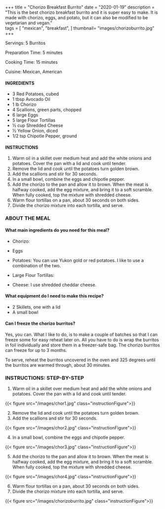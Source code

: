 +++
title = "Chorizo Breakfast Burrito"
date = "2020-01-19"
description = "This is the best chorizo breakfast burrito and it is super easy to make. It is made with chorizo, eggs, and potato, but it can also be modified to be vegetarian and vegan."  
tags = [
    "mexican",
    "breakfast",
]
thumbnail= "images/chorizoburrito.jpg"
+++

Servings: 5 Burritos <!--more-->

Preparation Time: 5 minutes 

Cooking Time: 15 minutes 

Cuisine: Mexican, American 

#### INGREDIENTS 

* 3 Red Potatoes, cubed 
* 1 tbsp Avocado Oil 
* 1 lb Chorizo 
* 4 Scallions, green parts, chopped 
* 6 large Eggs 
* 5 large Flour Tortillas 
* ½ cup Shredded Cheese 
* ½ Yellow Onion, diced 
* 1/2 tsp Chipotle Pepper, ground  

#### INSTRUCTIONS 

1. Warm oil in a skillet over medium heat and add the white onions and potatoes. Cover the pan with a lid and cook until tender.
2. Remove the lid and cook until the potatoes turn golden brown. 
3. Add the scallions and stir for 30 seconds. 
4. In a small bowl, combine the eggs and chipotle pepper. 
5. Add the chorizo to the pan and allow it to brown. When the meat is halfway cooked, add the egg mixture, and bring it to a soft scramble. When fully cooked, top the mixture with shredded cheese. 
6. Warm flour tortillas on a pan, about 30 seconds on both sides. 
7. Divide the chorizo mixture into each tortilla, and serve. 


### ABOUT THE MEAL

#### What main ingredients do you need for this meal?

* Chorizo: 

* Eggs 

* Potatoes: You can use Yukon gold or red potatoes. I like to use a combination of the two. 

* Large Flour Tortillas: 

* Cheese: I use shredded cheddar cheese. 

#### What equipment do I need to make this recipe?

* 2 Skillets, one with a lid
* A small bowl 

#### Can I freeze the chorizo burritos? 

Yes, you can. What I like to do, is to make a couple of batches so that I can freeze some for easy reheat later on. All you have to do is wrap the burritos in foil individually and store them in a freezer-safe bag. The chorizo burritos can freeze for up to 3 months.

To serve, reheat the burritos uncovered in the oven and 325 degrees until the burritos are warmed through, about 30 minutes. 

### INSTRUCTIONS: STEP-BY-STEP 

1. Warm oil in a skillet over medium heat and add the white onions and potatoes. Cover the pan with a lid and cook until tender.

{{< figure src="/images/chor1.jpg" class="instructionFigure">}}

2. Remove the lid and cook until the potatoes turn golden brown. 
3. Add the scallions and stir for 30 seconds. 

{{< figure src="/images/chor2.jpg" class="instructionFigure">}}

4. In a small bowl, combine the eggs and chipotle pepper. 

{{< figure src="/images/chor3.jpg" class="instructionFigure">}}

5. Add the chorizo to the pan and allow it to brown. When the meat is halfway cooked, add the egg mixture, and bring it to a soft scramble. When fully cooked, top the mixture with shredded cheese. 

{{< figure src="/images/chor4.jpg" class="instructionFigure">}}

6. Warm flour tortillas on a pan, about 30 seconds on both sides. 
7. Divide the chorizo mixture into each tortilla, and serve. 

{{< figure src="/images/chorizoburrito.jpg" class="instructionFigure">}}

